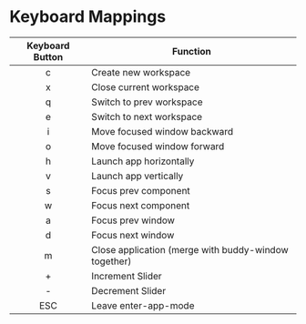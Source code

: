 # Keyboard Mappings

| Keyboard Button | Function                                             |
| :-------------: | ---------------------------------------------------- |
|        c        | Create new workspace                                 |
|        x        | Close current workspace                              |
|        q        | Switch to prev workspace                             |
|        e        | Switch to next workspace                             |
|        i        | Move focused window backward                         |
|        o        | Move focused window forward                          |
|        h        | Launch app horizontally                              |
|        v        | Launch app vertically                                |
|        s        | Focus prev component                                 |
|        w        | Focus next component                                 |
|        a        | Focus prev window                                    |
|        d        | Focus next window                                    |
|        m        | Close application (merge with buddy-window together) |
|        +        | Increment Slider                                     |
|        -        | Decrement Slider                                     |
|        ESC      | Leave enter-app-mode                                 |

